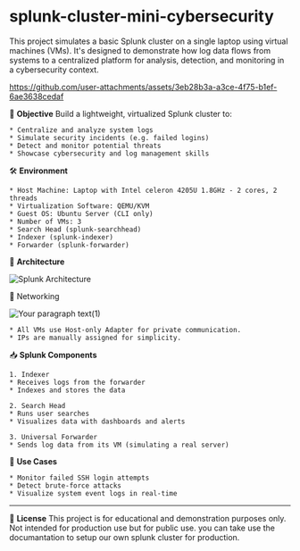 # splunk-cluster-mini-cybersecurity
This project simulates a basic Splunk cluster on a single laptop using virtual machines (VMs). 
It's designed to demonstrate how log data flows from systems to a centralized platform for 
analysis, detection, and monitoring in a cybersecurity context.

https://github.com/user-attachments/assets/3eb28b3a-a3ce-4f75-b1ef-6ae3638cedaf



 
 🎯 **Objective**
 Build a lightweight, virtualized Splunk cluster to:
 
    * Centralize and analyze system logs
    * Simulate security incidents (e.g. failed logins)
    * Detect and monitor potential threats
    * Showcase cybersecurity and log management skills




🛠 **Environment**

    * Host Machine: Laptop with Intel celeron 4205U 1.8GHz - 2 cores, 2 threads
    * Virtualization Software: QEMU/KVM
    * Guest OS: Ubuntu Server (CLI only)
    * Number of VMs: 3
    * Search Head (splunk-searchhead)
    * Indexer (splunk-indexer)
    * Forwarder (splunk-forwarder)




🧱 **Architecture**

![Splunk Architecture](https://github.com/user-attachments/assets/c883923a-5b2e-45c3-a74a-8c0c0b01a224)




 🔐 Networking

![Your paragraph text(1)](https://github.com/user-attachments/assets/20df6f38-ea6c-4621-afc0-db8fe7eabf3d)

    * All VMs use Host-only Adapter for private communication.
    * IPs are manually assigned for simplicity.




📥 **Splunk Components**

    1. Indexer
    * Receives logs from the forwarder
    * Indexes and stores the data
    
    2. Search Head
    * Runs user searches
    * Visualizes data with dashboards and alerts
    
    3. Universal Forwarder
    * Sends log data from its VM (simulating a real server)




🧠 **Use Cases**

    * Monitor failed SSH login attempts
    * Detect brute-force attacks
    * Visualize system event logs in real-time

--------------------------------------------------------------------------------------------
🧾 **License**
This project is for educational and demonstration purposes only. Not intended for production 
use but for public use. you can take use the documantation to setup our own splunk cluster 
for production.


